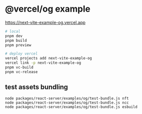 # @vercel/og example

https://next-vite-example-og.vercel.app

```sh
# local
pnpm dev
pnpm build
pnpm preview

# deploy vercel
vercel projects add next-vite-example-og
vercel link -p next-vite-example-og
pnpm vc-build
pnpm vc-release
```

## test assets bundling

```
node packages/react-server/examples/og/test-bundle.js nft
node packages/react-server/examples/og/test-bundle.js ncc
node packages/react-server/examples/og/test-bundle.js esbuild
```

